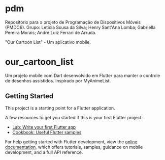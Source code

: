 # pdm
Repositório para o projeto de Programação de Dispositivos Móveis (PMDC6).
Grupo: 
Leticia Sousa da Silva; 
Henry Sant'Ana Lomba; 
Gabriella Pereira Morais; 
André Luiz Ferrari de Arruda.

"Our Cartoon List" - Um aplicativo mobile.

# our_cartoon_list
Um projeto mobile com Dart desenvolvido em Flutter para manter o controle de desenhos assistidos.
Inspirado por MyAnimeList.



## Getting Started

This project is a starting point for a Flutter application.

A few resources to get you started if this is your first Flutter project:

- [Lab: Write your first Flutter app](https://docs.flutter.dev/get-started/codelab)
- [Cookbook: Useful Flutter samples](https://docs.flutter.dev/cookbook)

For help getting started with Flutter development, view the
[online documentation](https://docs.flutter.dev/), which offers tutorials,
samples, guidance on mobile development, and a full API reference.
